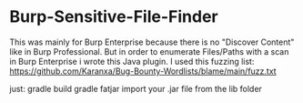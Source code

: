 # Burp-Sensitive-File-Finder

This was mainly for Burp Enterprise because there is no "Discover Content" like in Burp Professional. But in order to enumerate Files/Paths with a scan in Burp Enterprise i wrote this Java plugin. I used this fuzzing list: https://github.com/Karanxa/Bug-Bounty-Wordlists/blame/main/fuzz.txt

just:
gradle build
gradle fatjar
import your .jar file from the lib folder
